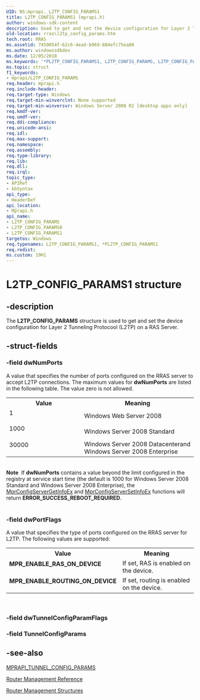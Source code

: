 ```yaml
---
UID: NS:mprapi._L2TP_CONFIG_PARAMS1
title: L2TP_CONFIG_PARAMS1 (mprapi.h)
author: windows-sdk-content
description: Used to get and set the device configuration for Layer 2 Tunneling Protocool (L2TP) on a RAS Server.
old-location: rras\l2tp_config_params.htm
tech.root: RRAS
ms.assetid: 7459054f-62c6-4ead-b969-884efc75ea80
ms.author: windowssdkdev
ms.date: 12/05/2018
ms.keywords: '*PL2TP_CONFIG_PARAMS1, L2TP_CONFIG_PARAMS, L2TP_CONFIG_PARAMS structure [RAS], L2TP_CONFIG_PARAMS0, L2TP_CONFIG_PARAMS1, MPR_ENABLE_RAS_ON_DEVICE, MPR_ENABLE_ROUTING_ON_DEVICE, _L2TP_CONFIG_PARAMS0, _L2TP_CONFIG_PARAMS1, mprapi/L2TP_CONFIG_PARAMS, rras.l2tp_config_params'
ms.topic: struct
f1_keywords:
- mprapi/L2TP_CONFIG_PARAMS
req.header: mprapi.h
req.include-header: 
req.target-type: Windows
req.target-min-winverclnt: None supported
req.target-min-winversvr: Windows Server 2008 R2 [desktop apps only]
req.kmdf-ver: 
req.umdf-ver: 
req.ddi-compliance: 
req.unicode-ansi: 
req.idl: 
req.max-support: 
req.namespace: 
req.assembly: 
req.type-library: 
req.lib: 
req.dll: 
req.irql: 
topic_type:
- APIRef
- kbSyntax
api_type:
- HeaderDef
api_location:
- Mprapi.h
api_name:
- L2TP_CONFIG_PARAMS
- L2TP_CONFIG_PARAMS0
- L2TP_CONFIG_PARAMS1
targetos: Windows
req.typenames: L2TP_CONFIG_PARAMS1, *PL2TP_CONFIG_PARAMS1
req.redist: 
ms.custom: 19H1
---
```


# L2TP_CONFIG_PARAMS1 structure


## -description


The <b>L2TP_CONFIG_PARAMS</b> structure is used to get and set the device configuration for Layer 2 Tunneling Protocool (L2TP) on a RAS Server.


## -struct-fields




### -field dwNumPorts

A value that specifies the number of ports configured on the RRAS server to accept L2TP connections. The maximum values for <b>dwNumPorts</b> are listed in the following table. The value zero is not allowed.

<table>
<tr>
<th>Value</th>
<th>Meaning</th>
</tr>
<tr>
<td width="40%">
<dl>
<dt>1</dt>
</dl>
</td>
<td width="60%">
Windows Web Server 2008

</td>
</tr>
<tr>
<td width="40%">
<dl>
<dt>1000</dt>
</dl>
</td>
<td width="60%">
Windows Server 2008 Standard

</td>
</tr>
<tr>
<td width="40%">
<dl>
<dt>30000</dt>
</dl>
</td>
<td width="60%">
Windows Server 2008 Datacenterand Windows Server 2008 Enterprise

</td>
</tr>
</table>
 

<div class="alert"><b>Note</b>  If <b>dwNumPorts</b> contains a value beyond the limit configured in the registry at service start time (the default is 1000 for Windows Server 2008 Standard and Windows Server 2008 Enterprise), the <a href="https://docs.microsoft.com/windows/desktop/api/mprapi/nf-mprapi-mprconfigservergetinfoex">MprConfigServerGetInfoEx</a> and <a href="https://docs.microsoft.com/windows/desktop/api/mprapi/nf-mprapi-mprconfigserversetinfoex">MprConfigServerSetInfoEx</a> functions will return <b>ERROR_SUCCESS_REBOOT_REQUIRED</b>.</div>
<div> </div>

### -field dwPortFlags

A value that specifies the type of ports configured on the  RRAS server for L2TP. The following values are supported:

<table>
<tr>
<th>Value</th>
<th>Meaning</th>
</tr>
<tr>
<td width="40%"><a id="MPR_ENABLE_RAS_ON_DEVICE"></a><a id="mpr_enable_ras_on_device"></a><dl>
<dt><b>MPR_ENABLE_RAS_ON_DEVICE</b></dt>
</dl>
</td>
<td width="60%">
If set, RAS is enabled on the device.

</td>
</tr>
<tr>
<td width="40%"><a id="MPR_ENABLE_ROUTING_ON_DEVICE"></a><a id="mpr_enable_routing_on_device"></a><dl>
<dt><b>MPR_ENABLE_ROUTING_ON_DEVICE</b></dt>
</dl>
</td>
<td width="60%">
If set, routing is enabled on the device.

</td>
</tr>
</table>
 


### -field dwTunnelConfigParamFlags

 


### -field TunnelConfigParams

 




## -see-also




<a href="https://docs.microsoft.com/windows/desktop/api/mprapi/ns-mprapi-mprapi_tunnel_config_params0">MPRAPI_TUNNEL_CONFIG_PARAMS</a>



<a href="https://docs.microsoft.com/windows/desktop/RRAS/router-management-reference">Router Management Reference</a>



<a href="https://docs.microsoft.com/windows/desktop/RRAS/router-management-structures">Router Management Structures</a>
 

 

